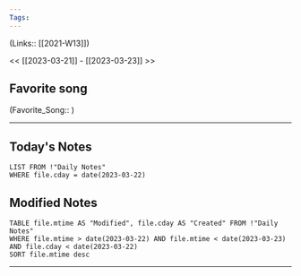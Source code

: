 ```yaml
---
Tags:
---
```

(Links:: [[2021-W13]])

<< [[2023-03-21]] - [[2023-03-23]] >>
## Favorite song
(Favorite_Song:: )

___
## Today's Notes
```dataview
LIST FROM !"Daily Notes"
WHERE file.cday = date(2023-03-22)
```
## Modified Notes
```dataview
TABLE file.mtime AS "Modified", file.cday AS "Created" FROM !"Daily Notes" 
WHERE file.mtime > date(2023-03-22) AND file.mtime < date(2023-03-23) AND file.cday < date(2023-03-22)
SORT file.mtime desc
```
___
